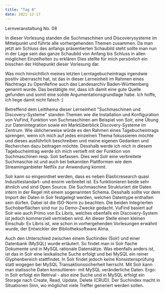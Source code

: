 ```yaml
---
title: "Tag 8"
date: 2021-12-17
---
```



Lernveranstaltung No. 08

In dieser Vorlesung standen die Suchmaschinen und Discoverysysteme im Mittelpunkt und führte alle vorhergehenden Themen zusammen. Da man jetzt am Schluss des anfangs präsentierten Schaubild steht sollte man nun in der Lage sein das ganze Schaubild von Anfang bis Schluss in allen möglichen Einzelheiten zu erklären Dies stellte für mich persönlich ein bisschen der Höhepunkt dieser Vorlesung dar.

Was mich hinsichtlich meines letzten Lerntagebucheintrags irgendwie positiv überrascht hat, ist das in dieser Lerneinheit im Rahmen eines Nachtrags zu OpenRefine auch das Landesarchiv Baden-Württemberg genannt wurde. Das bestätigte mir, dass ich damit eine gute Quelle gefunden und somit eine solide Argumentationsgrundlage habe. Ich hoffe, ich liege damit nicht falsch :)

Betreffend dem Leitthema dieser Lerneinheit "Suchmaschinen und Discovery-Systeme" standen Themen wie die Installation und Konfiguration von VuFind, Funktion von Suchmaschinen am Beispiel von Solr, eine Übung zur Datenintegration sowie ein Marktüberblick Discovery-Systeme im Zentrum. Wie üblicherweise würde es den Rahmen eines Tagebucheintrags sprengen, wenn ich mich auf jedes einzelnen Thema fokussieren möchte und dieses ausführlich beschreiben und meine eigenen Gedanken und Recherchen dazu beitragen möchte. Desshalb werde ich mich in diesem Tagebucheintrag werde ich mich vertieft mit der Funktion von Suchmaschinen resp. Solr befassen. Dies weil Solr eine verbreitete Suchmaschie ist und auch bei bekannten Plattformen wie dem Streaminganbieter Netflix zur Anwendung kommt.

Solr kann so eingeordnet werden, dass es neben Elasticresearch quasi Indusitiestandart- und enorm verbreitet ist. Es funktionieren beide sehr ähnlich und sind Open Source. Die Suchmaschine Strukturiert die Daten intern in der Regel mit einem sogenannten Schema. Desshalb sollte vor dem Import der Daten in Solr festgelegt werden, welchen Datentype enthalten sein dürfen. Dabei ist die ISO-Norm zu beachten. Die beiden Integrierten Suchoberflächen sind nur zu Demo-Zwecke gedacht. VuFind basiert auf Solr wie auch Primo von Ex Libris, welches ebenfalls ein Discovery-System ist jedoch kommerziell vertrieben wird. An dieser Stelle einen kleinen Einschub: Ex Libris ist, wie schon in vorhergehenden Vorlesungen erwähnt wurde, der Entwickler der Bibliotheksoftware Alma. 

Auch den Unterschied zwischen einem Suchindex (Solr) und einer Datenbank (MySQL) wurde erläutert. So findet man in Solr flache Dokumente und in MySQL rationale Datensätze. Was ebenfalls anders ist, ist das in Solr eine lexikalische Suche erfolgt und bei MySQL ein reiner Glyphenbereich stattfindet. In Solr findet jedoch keine Konsistensprüfung statt wogegen bei MySQL Transaktionssicherheit herrscht. Mit Solr kann man statissche Daten konsultieren- mit MySQL veränderliche Daten. Ergo: in Solr erfolgt ein Retrival - also eine Suche und in MySQL erfolgt ein Storage nach Create, Read, Update, Delete (CRUD). Der Suchindex macht in Situationen Sinn, wo möglichst viele Treffer generiert werden sollen.



